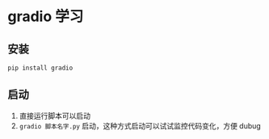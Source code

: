 # gradio 学习

## 安装

`pip install gradio`



## 启动

1. 直接运行脚本可以启动
2. `gradio 脚本名字.py` 启动，这种方式启动可以试试监控代码变化，方便 dubug





